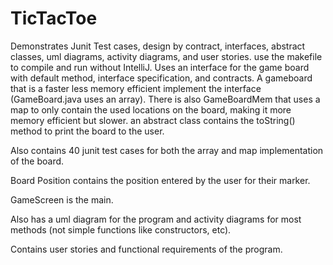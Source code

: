# TicTacToe
Demonstrates Junit Test cases, design by contract, interfaces, abstract classes, uml diagrams, activity diagrams, and user stories. 
use the makefile to compile and run without IntelliJ. 
Uses an interface for the game board with default method, interface specification, and contracts.
A gameboard that is a faster less memory efficient implement the interface (GameBoard.java uses an array).
There is also GameBoardMem that uses a map to only contain the used locations on the board, making it more memory efficient but slower. 
an abstract class contains the toString() method to print the board to the user. 

Also contains 40 junit test cases for both the array and map implementation of the board. 

Board Position contains the position entered by the user for their marker. 

GameScreen is the main. 

Also has a uml diagram for the program and activity diagrams for most methods (not simple functions like constructors, etc). 

Contains user stories and functional requirements of the program. 
